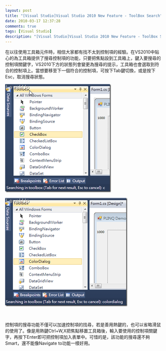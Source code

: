 ```yaml
---
layout: post
title: "[Visual Studio]Visual Studio 2010 New Feature - ToolBox Search"
date: 2010-03-17 12:37:28
comments: true
tags: [Visual Studio]
description: "[Visual Studio]Visual Studio 2010 New Feature - ToolBox Search"
---
```

<p>
	在以往使用工具箱元件時，相信大家都有找不太到控制項的經驗。在VS2010中貼心的為工具箱提供了搜尋控制項的功能，只要把焦點設到工具箱上，鍵入要搜尋的控制項關鍵字，VS2010下方的狀態列會變更為搜尋的提示，工具箱也會選取到符合的控制項上。當想要移至下一個符合的控制項，可按下Tab鍵切換，或是按下Esc，取消搜尋狀態。</p>
<p>
	<img alt="image" border="0" height="350" src="\images\posts\14073\image_thumb.png" style="border-bottom: 0px; border-left: 0px; display: inline; border-top: 0px; border-right: 0px" title="image" width="343" /></p>
<p>
	<img alt="image" border="0" height="351" src="\images\posts\14073\image_thumb_1.png" style="border-bottom: 0px; border-left: 0px; display: inline; border-top: 0px; border-right: 0px" title="image" width="396" /></p>
<p>
	 </p>
<p>
	控制項的搜尋功能不僅可以加速控制項的找尋，若是善用熱鍵的，也可以省略滑鼠的使用了。像是用熱鍵Ctrl+W,X把焦點移置工具箱後，輸入要使用的控制項關鍵字，再按下Enter即可把控制項加入表單中。可惜的是，該功能的搜尋還不夠Smart，還不能像Navigate to功能一樣好用。</p>
